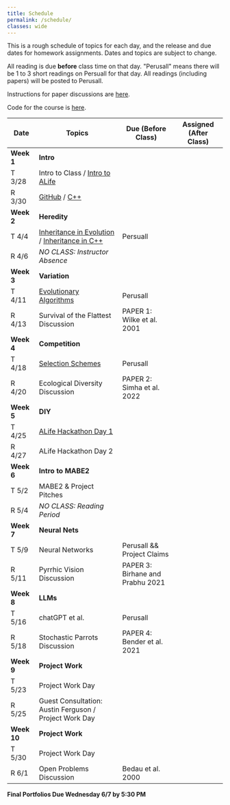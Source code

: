 ```yaml
---
title: Schedule
permalink: /schedule/
classes: wide
---
```


This is a rough schedule of topics for each day, and the release and due dates for homework assignments. Dates and topics are subject to change. 

All reading is due **before** class time on that day. "Perusall" means there will be 1 to 3 short readings on Persuall for that day. All readings (including papers) will be posted to Perusall. 

Instructions for paper discussions are [here](https://alackles.github.io/CMSC-500-ST-23/papers/instructions).

Code for the course is [here](https://github.com/alackles/CMSC-500-ST-23/tree/main/code).


| Date	| Topics	| Due (Before Class) |	Assigned (After Class) |
| ------- | --------------- | ------------- | -------------- |
| **Week 1** | **Intro** | | |
| T 3/28 | Intro to Class / [Intro to ALife][alife] | | |
| R 3/30 | [GitHub][git] / [C++][cpp] | | |
| **Week 2** | **Heredity** | | |
| T 4/4 | [Inheritance in Evolution][evo] / [Inheritance in C++][inheritance] | Persuall | |
| R 4/6 | _NO CLASS: Instructor Absence_ | | |
| **Week 3** | **Variation** | | |
| T 4/11 | [Evolutionary Algorithms][evoalg] | Perusall | |
| R 4/13 | Survival of the Flattest Discussion | PAPER 1: Wilke et al. 2001 | |
| **Week 4** | **Competition** | | |
| T 4/18 | [Selection Schemes][schemes] | Perusall | |
| R 4/20 | Ecological Diversity Discussion | PAPER 2: Simha et al. 2022 | |
| **Week 5** | **DIY** | | |
| T 4/25 | [ALife Hackathon Day 1][hackathon] | | |
| R 4/27 | ALife Hackathon Day 2 | | |
| **Week 6** | **Intro to MABE2** | | |
| T 5/2 | MABE2 & Project Pitches | | | 
| R 5/4 | _NO CLASS: Reading Period_ | | |
| **Week 7** | **Neural Nets** | | |
| T 5/9 | Neural Networks | Perusall && Project Claims | |
| R 5/11 | Pyrrhic Vision Discussion | PAPER 3: Birhane and Prabhu 2021 | |
| **Week 8** | **LLMs** | | |
| T 5/16 | chatGPT et al. | Perusall | |
| R 5/18 | Stochastic Parrots Discussion | PAPER 4: Bender et al. 2021 | |
| **Week 9** | **Project Work** | | | 
| T 5/23 | Project Work Day | | |
| R 5/25 | Guest Consultation: Austin Ferguson / Project Work Day | | | 
| **Week 10** | **Project Work** | | |
| T 5/30 | Project Work Day | | |
| R 6/1 | Open Problems Discussion | Bedau et al. 2000 | |

**Final Portfolios Due Wednesday 6/7 by 5:30 PM**

[alife]: https://alackles.github.io/CMSC-500-ST-23/notes/01/alife/
[git]: https://alackles.github.io/CMSC-500-ST-23/notes/01/git/
[cpp]: https://alackles.github.io/CMSC-500-ST-23/notes/01/cpp/
[evo]: https://alackles.github.io/CMSC-500-ST-23/notes/02/evo/
[inheritance]: https://alackles.github.io/CMSC-500-ST-23/notes/02/inheritance/
[evoalg]: https://alackles.github.io/CMSC-500-ST-23/notes/03/evoalg/
[schemes]: https://alackles.github.io/CMSC-500-ST-23/notes/04/schemes/
[hackathon]: https://alackles.github.io/CMSC-500-ST-23/notes/05/hackathon/